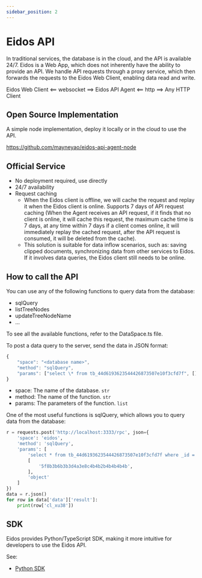 ```yaml
---
sidebar_position: 2
---
```


# Eidos API

In traditional services, the database is in the cloud, and the API is available 24/7. Eidos is a Web App, which does not inherently have the ability to provide an API. We handle API requests through a proxy service, which then forwards the requests to the Eidos Web Client, enabling data read and write.

Eidos Web Client \<== websocket ==> Eidos API Agent \<== http ==> Any HTTP Client

## Open Source Implementation

A simple node implementation, deploy it locally or in the cloud to use the API.

https://github.com/mayneyao/eidos-api-agent-node

## Official Service

- No deployment required, use directly
- 24/7 availability
- Request caching
  - When the Eidos client is offline, we will cache the request and replay it when the Eidos client is online. Supports 7 days of API request caching (When the Agent receives an API request, if it finds that no client is online, it will cache this request, the maximum cache time is 7 days, at any time within 7 days if a client comes online, it will immediately replay the cached request, after the API request is consumed, it will be deleted from the cache).
  - This solution is suitable for data inflow scenarios, such as: saving clipped documents, synchronizing data from other services to Eidos. If it involves data queries, the Eidos client still needs to be online.

## How to call the API

You can use any of the following functions to query data from the database:

- sqlQuery
- listTreeNodes
- updateTreeNodeName
- ...

To see all the available functions, refer to the DataSpace.ts file.

To post a data query to the server, send the data in JSON format:

```js
{
    "space": "<database name>",
    "method": "sqlQuery",
    "params": ["select \* from tb_44d6193623544426873507e10f3cfd7f", [], "object"]
}
```

- space: The name of the database. `str`
- method: The name of the function. `str`
- params: The parameters of the function. `list`

One of the most useful functions is sqlQuery, which allows you to query data from the database:

```py
r = requests.post('http://localhost:3333/rpc', json={
    'space': 'eidos',
    'method': 'sqlQuery',
    'params': [
        'select * from tb_44d6193623544426873507e10f3cfd7f where _id = ?;',
        [
            '5f8b3b6b3b3d4a3e8c4b4b2b4b4b4b4b',
        ],
        'object'
    ]
})
data = r.json()
for row in data['data']['result']:
    print(row['cl_xu38'])
```

## SDK

Eidos provides Python/TypeScript SDK, making it more intuitive for developers to use the Eidos API.

See:

- [Python SDK](/tech/sdk-python)
